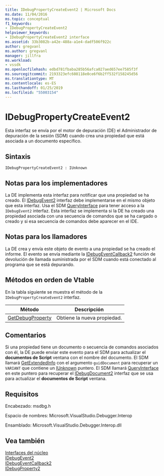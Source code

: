 ```yaml
---
title: IDebugPropertyCreateEvent2 | Microsoft Docs
ms.date: 11/04/2016
ms.topic: conceptual
f1_keywords:
- IDebugPropertyCreateEvent2
helpviewer_keywords:
- IDebugPropertyCreateEvent2 interface
ms.assetid: 33b3082b-a42e-488a-a1e4-dadf506f922c
author: gregvanl
ms.author: gregvanl
manager: jillfra
ms.workload:
- vssdk
ms.openlocfilehash: edbd781fbaba285b56afca027aed657ee7585f3f
ms.sourcegitcommit: 2193323efc608118e0ce6f6b2ff532f158245d56
ms.translationtype: MT
ms.contentlocale: es-ES
ms.lasthandoff: 01/25/2019
ms.locfileid: "55003154"
---
```

# <a name="idebugpropertycreateevent2"></a>IDebugPropertyCreateEvent2
Esta interfaz se envía por el motor de depuración (DE) el Administrador de depuración de la sesión (SDM) cuando crea una propiedad que está asociada a un documento específico.  
  
## <a name="syntax"></a>Sintaxis  
  
```  
IDebugPropertyCreateEvent2 : IUnknown  
```  
  
## <a name="notes-for-implementers"></a>Notas para los implementadores  
 La DE implementa esta interfaz para notificar que una propiedad se ha creado. El [IDebugEvent2](../../../extensibility/debugger/reference/idebugevent2.md) interfaz debe implementarse en el mismo objeto que esta interfaz. Usa el SDM [QueryInterface](/cpp/atl/queryinterface) para tener acceso a la `IDebugEvent2` interfaz. Esta interfaz se implementa si la DE ha creado una propiedad asociada con una secuencia de comandos que se ha cargado o creado y si esa secuencia de comandos debe aparecer en el IDE.  
  
## <a name="notes-for-callers"></a>Notas para los llamadores  
 La DE crea y envía este objeto de evento a una propiedad se ha creado el informe. El evento se envía mediante la [IDebugEventCallback2](../../../extensibility/debugger/reference/idebugeventcallback2.md) función de devolución de llamada suministrada por el SDM cuando está conectado al programa que se está depurando.  
  
## <a name="methods-in-vtable-order"></a>Métodos en orden de Vtable  
 En la tabla siguiente se muestra el método de la `IDebugPropertyCreateEvent2` interfaz.  
  
|Método|Descripción|  
|------------|-----------------|  
|[GetDebugProperty](../../../extensibility/debugger/reference/idebugpropertycreateevent2-getdebugproperty.md)|Obtiene la nueva propiedad.|  
  
## <a name="remarks"></a>Comentarios  
 Si una propiedad tiene un documento o secuencia de comandos asociados con él, la DE puede enviar este evento para el SDM para actualizar el **documentos de Script** ventana con el nombre del documento. El SDM llamará [GetExtendedInfo](../../../extensibility/debugger/reference/idebugproperty2-getextendedinfo.md) con el argumento `guidDocument` para recuperar un `VARIANT` que contiene un [IUnknown](/cpp/atl/iunknown) puntero. El SDM llamará [QueryInterface](/cpp/atl/queryinterface) en este puntero para recuperar el [IDebugDocument2](../../../extensibility/debugger/reference/idebugdocument2.md) interfaz que se usa para actualizar el **documentos de Script** ventana.  
  
## <a name="requirements"></a>Requisitos  
 Encabezado: msdbg.h  
  
 Espacio de nombres: Microsoft.VisualStudio.Debugger.Interop  
  
 Ensamblado: Microsoft.VisualStudio.Debugger.Interop.dll  
  
## <a name="see-also"></a>Vea también  
 [Interfaces del núcleo](../../../extensibility/debugger/reference/core-interfaces.md)   
 [IDebugEvent2](../../../extensibility/debugger/reference/idebugevent2.md)   
 [IDebugEventCallback2](../../../extensibility/debugger/reference/idebugeventcallback2.md)   
 [IDebugProperty2](../../../extensibility/debugger/reference/idebugproperty2.md)